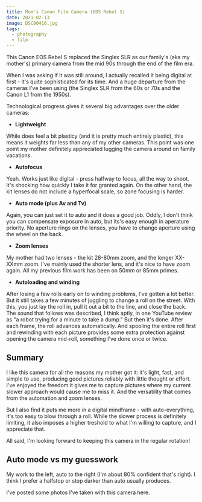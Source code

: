 ```yaml
---
title: Mom's Canon Film Camera (EOS Rebel S)
date: 2021-02-13
image: DSC00416.jpg
tags:
  - photography
  - film
---
```



This Canon EOS Rebel S replaced the Singlex SLR as our family's (aka my mother's) primary camera from the mid 90s through the end of the film era.

When I was asking if it was still around, I actually recalled it being digital at first - it's quite sophisticated for its time.  And a huge departure from the cameras I've been using (the Singlex SLR from the 60s or 70s and the Canon L1 from the 1950s).  

Technological progress gives it several big advantages over the older cameras:


 - **Lightweight**

 While does feel a bit plasticy (and it is pretty much entirely plastic), this means it weights far less than any of my other cameras.  This point was one point my mother definitely appreciated lugging the camera around on family vacations.

 - **Autofocus**

 Yeah.  Works just like digital - press halfway to focus, all the way to shoot.  It's shocking how quickly I take it for granted again.  On the other hand, the kit lenses do not include a hyperfocal scale, so zone focusing is harder.

 -  **Auto mode (plus Av and Tv)**

 Again, you can just set it to auto and it does a good job.  Oddly, I don't think you can compensate exposure in auto, but its's easy enough in aperature priority.  No aperture rings on the lenses, you have to change aperture using the wheel on the back.

 - **Zoom lenses**

 My mother had two lenses - the kit 28-80mm zoom, and the longer XX-XXmm zoom.  I've mainly used the shorter lens, and it's nice to have zoom again.  All my previous film work has been on 50mm or 85mm primes.

 - **Autoloading and winding**

 After losing a few rolls early on to winding problems, I've gotten a lot better.  But it still takes a few minutes of juggling to change a roll on the street.  With this, you just lay the roll in, pull it out a bit to the line, and close the back.  The sound that follows was described, I think aptly, in one YouTube review as "a robot trying for a minute to take a dump."  But then it's done.  After each frame, the roll advances automatically.  And spooling the entire roll first and rewinding with each picture provides some extra protection against opening the camera mid-roll, something I've done once or twice.




## Summary

I like this camera for all the reasons my mother got it:  it's light, fast, and simple to use, producing good pictures reliably with little thought or effort.   I've enjoyed the freedom it gives me to capture pictures where my current slower approach would cause me to miss it.  And the versatility that comes from the automation and zoom lenses.  

But I also find it puts me more in a digital mindframe - with auto-everything, it's too easy to blow through a roll.  While the slower process is definitely limiting, it also imposes a higher treshold to what I'm willing to capture, and I appreciate that.  

All said, I'm looking forward to keeping this camera in the regular rotation!



<v-img src="DSC00416.jpg" alt="bar" :dirp="dir"></v-img>
<v-img src="DSC00418.jpg" alt="bar" :dirp="dir"></v-img>
<v-img src="DSC00420.jpg" alt="bar" :dirp="dir"></v-img>


## Auto mode vs my guesswork

My work to the left, auto to the right (I'm about 80% confident that's right).  I think I prefer a halfstop or stop darker than auto usually produces.
<v-img src="000094020030 combined.jpg" alt="bar" :dirp="dir"></v-img>


I've posted some photos I've taken with this camera <nuxt-link to="moms-canon-photos">here</nuxt-link>.


